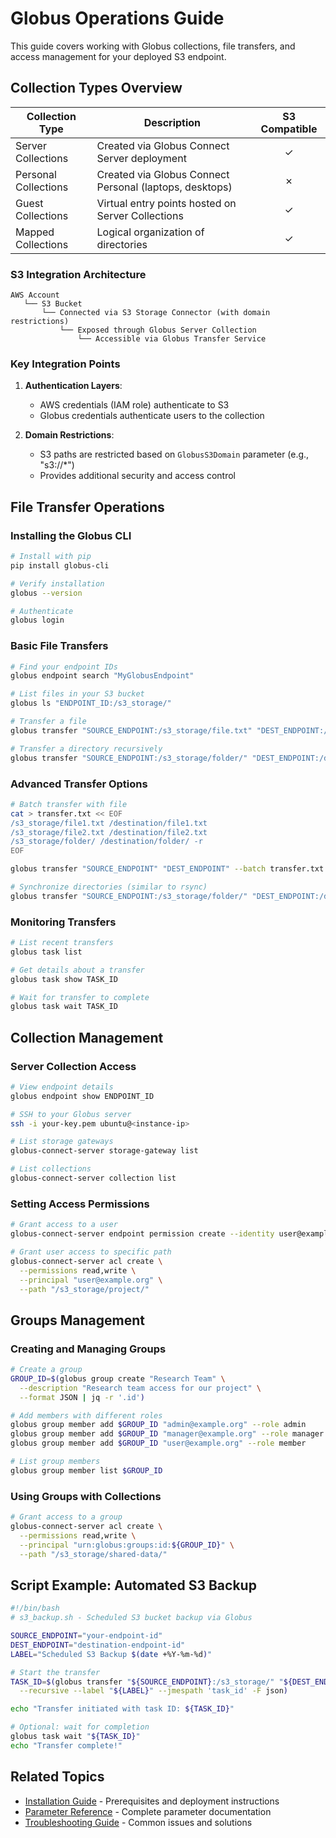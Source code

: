 # Globus Operations Guide

This guide covers working with Globus collections, file transfers, and access management for your deployed S3 endpoint.

## Collection Types Overview

| Collection Type | Description | S3 Compatible |
|-----------------|-------------|:-------------:|
| Server Collections | Created via Globus Connect Server deployment | ✓ |
| Personal Collections | Created via Globus Connect Personal (laptops, desktops) | ✗ |
| Guest Collections | Virtual entry points hosted on Server Collections | ✓ |
| Mapped Collections | Logical organization of directories | ✓ |

### S3 Integration Architecture

```
AWS Account
   └── S3 Bucket
       └── Connected via S3 Storage Connector (with domain restrictions)
           └── Exposed through Globus Server Collection
               └── Accessible via Globus Transfer Service
```

### Key Integration Points

1. **Authentication Layers**:
   - AWS credentials (IAM role) authenticate to S3
   - Globus credentials authenticate users to the collection

2. **Domain Restrictions**:
   - S3 paths are restricted based on `GlobusS3Domain` parameter (e.g., "s3://*")
   - Provides additional security and access control

## File Transfer Operations

### Installing the Globus CLI

```bash
# Install with pip
pip install globus-cli

# Verify installation
globus --version

# Authenticate
globus login
```

### Basic File Transfers

```bash
# Find your endpoint IDs
globus endpoint search "MyGlobusEndpoint"

# List files in your S3 bucket
globus ls "ENDPOINT_ID:/s3_storage/"

# Transfer a file
globus transfer "SOURCE_ENDPOINT:/s3_storage/file.txt" "DEST_ENDPOINT:/destination/" --label "S3 file transfer"

# Transfer a directory recursively
globus transfer "SOURCE_ENDPOINT:/s3_storage/folder/" "DEST_ENDPOINT:/destination/" --recursive --label "Folder transfer"
```

### Advanced Transfer Options

```bash
# Batch transfer with file
cat > transfer.txt << EOF
/s3_storage/file1.txt /destination/file1.txt
/s3_storage/file2.txt /destination/file2.txt
/s3_storage/folder/ /destination/folder/ -r
EOF

globus transfer "SOURCE_ENDPOINT" "DEST_ENDPOINT" --batch transfer.txt --label "Batch transfer"

# Synchronize directories (similar to rsync)
globus transfer "SOURCE_ENDPOINT:/s3_storage/folder/" "DEST_ENDPOINT:/destination/" --sync-level=checksum --recursive --label "S3 sync"
```

### Monitoring Transfers

```bash
# List recent transfers
globus task list

# Get details about a transfer
globus task show TASK_ID

# Wait for transfer to complete
globus task wait TASK_ID
```

## Collection Management

### Server Collection Access

```bash
# View endpoint details
globus endpoint show ENDPOINT_ID

# SSH to your Globus server
ssh -i your-key.pem ubuntu@<instance-ip>

# List storage gateways
globus-connect-server storage-gateway list

# List collections
globus-connect-server collection list
```

### Setting Access Permissions

```bash
# Grant access to a user
globus-connect-server endpoint permission create --identity user@example.org --permissions rw --collection COLLECTION_ID

# Grant user access to specific path
globus-connect-server acl create \
  --permissions read,write \
  --principal "user@example.org" \
  --path "/s3_storage/project/"
```

## Groups Management

### Creating and Managing Groups

```bash
# Create a group
GROUP_ID=$(globus group create "Research Team" \
  --description "Research team access for our project" \
  --format JSON | jq -r '.id')

# Add members with different roles
globus group member add $GROUP_ID "admin@example.org" --role admin
globus group member add $GROUP_ID "manager@example.org" --role manager
globus group member add $GROUP_ID "user@example.org" --role member

# List group members
globus group member list $GROUP_ID
```

### Using Groups with Collections

```bash
# Grant access to a group
globus-connect-server acl create \
  --permissions read,write \
  --principal "urn:globus:groups:id:${GROUP_ID}" \
  --path "/s3_storage/shared-data/"
```

## Script Example: Automated S3 Backup

```bash
#!/bin/bash
# s3_backup.sh - Scheduled S3 bucket backup via Globus

SOURCE_ENDPOINT="your-endpoint-id"
DEST_ENDPOINT="destination-endpoint-id"
LABEL="Scheduled S3 Backup $(date +%Y-%m-%d)"

# Start the transfer
TASK_ID=$(globus transfer "${SOURCE_ENDPOINT}:/s3_storage/" "${DEST_ENDPOINT}:/backups/$(date +%Y-%m-%d)/" \
  --recursive --label "${LABEL}" --jmespath 'task_id' -F json)

echo "Transfer initiated with task ID: ${TASK_ID}"

# Optional: wait for completion
globus task wait "${TASK_ID}"
echo "Transfer complete!"
```

## Related Topics

- [Installation Guide](./installation.md) - Prerequisites and deployment instructions
- [Parameter Reference](./reference.md) - Complete parameter documentation
- [Troubleshooting Guide](./troubleshooting.md) - Common issues and solutions

